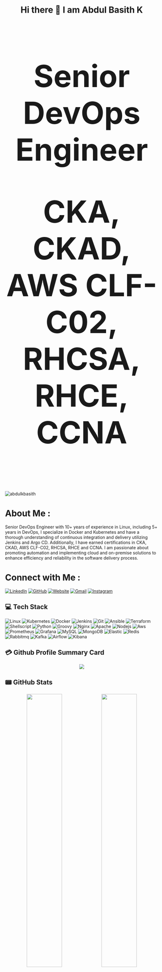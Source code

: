 <h1 align="center">  Hi there 👋  I am Abdul Basith K </h1>
<h2 align="center" style="font-size: 100px;"> Senior DevOps Engineer</h2>
<h4 align="center" style="font-size: 100px; margin-top: 0;">CKA, CKAD, AWS CLF-C02, RHCSA, RHCE, CCNA</h4>


<p align="left"> <img src="https://komarev.com/ghpvc/?username=abdulkbasith&label=Views&color=blue&style=plastic&style=for-the-badge" alt="abdulkbasith" /> </p>

# About Me :
Senior DevOps Engineer with 10+ years of experience in Linux, including 5+ years in DevOps, I specialize in Docker and Kubernetes and have a thorough understanding of continuous integration and delivery utilizing Jenkins and Argo CD. Additionally, I have earned certifications in CKA, CKAD, AWS CLF-C02, RHCSA, RHCE and CCNA. I am passionate about promoting automation and implementing cloud and on-premise solutions to enhance efficiency and reliability in the software delivery process.

# Connect with Me :
[![LinkedIn](https://img.shields.io/badge/LinkedIn-0077B5?style=for-the-badge&logo=linkedin&logoColor=white)](https://linkedin.com/in/abdul-basith-k) [![GitHub](https://img.shields.io/badge/GitHub-100000?style=for-the-badge&logo=github&logoColor=white)](github.com/abdulkbasith) [![Website](https://img.shields.io/badge/website-000000?style=for-the-badge&logo=About.me&logoColor=white)](https://www.abdul-basith.com/) [![Gmail](https://img.shields.io/badge/Gmail-D14836?style=for-the-badge&logo=gmail&logoColor=white)](abdulbasith9513@gmail.com) [![Instagram](https://img.shields.io/badge/Instagram-E4405F?style=for-the-badge&logo=instagram&logoColor=white)](https://www.instagram.com/abdul.k.basith)

## 💻 Tech Stack
![Linux](https://img.shields.io/badge/Linux-FCC624?style=for-the-badge&logo=linux&logoColor=black) ![Kubernetes](https://img.shields.io/badge/kubernetes-326ce5.svg?&style=for-the-badge&logo=kubernetes&logoColor=white) ![Docker](https://img.shields.io/badge/Docker-2CA5E0?style=for-the-badge&logo=docker&logoColor=white) ![Jenkins](https://img.shields.io/badge/Jenkins-D24939?style=for-the-badge&logo=Jenkins&logoColor=white) ![Git](https://img.shields.io/badge/GIT-E44C30?style=for-the-badge&logo=git&logoColor=white) ![Ansible](https://img.shields.io/badge/Ansible-000000?style=for-the-badge&logo=ansible&logoColor=white) ![Terraform](https://img.shields.io/badge/Terraform-7B42BC?style=for-the-badge&logo=terraform&logoColor=white) ![Shellscript](https://img.shields.io/badge/Shell_Script-121011?style=for-the-badge&logo=gnu-bash&logoColor=white) ![Python](https://img.shields.io/badge/Python-FFD43B?style=for-the-badge&logo=python&logoColor=blue) ![Groovy](https://img.shields.io/badge/apache%20Groovy-4298B8?style=for-the-badge&logo=apachegroovy&logoColor=white) ![Nginx](https://img.shields.io/badge/Nginx-009639?style=for-the-badge&logo=nginx&logoColor=white) ![Apache](https://img.shields.io/badge/Apache-D22128?style=for-the-badge&logo=Apache&logoColor=white) ![Nodejs](https://img.shields.io/badge/Node.js-339933?style=for-the-badge&logo=nodedotjs&logoColor=white) ![Aws](https://img.shields.io/badge/Amazon_AWS-FF9900?style=for-the-badge&logo=amazonaws&logoColor=white) ![Prometheus](https://img.shields.io/badge/Prometheus-000000?style=for-the-badge&logo=prometheus&labelColor=000000
) ![Grafana](https://img.shields.io/badge/Grafana-F2F4F9?style=for-the-badge&logo=grafana&logoColor=orange&labelColor=F2F4F9
) ![MySQL](https://img.shields.io/badge/MySQL-005C84?style=for-the-badge&logo=mysql&logoColor=white) ![MongoDB](https://img.shields.io/badge/MongoDB-4EA94B?style=for-the-badge&logo=mongodb&logoColor=white) ![Elastic](https://img.shields.io/badge/Elastic_Search-005571?style=for-the-badge&logo=elasticsearch&logoColor=white
) ![Redis](https://img.shields.io/badge/redis-%23DD0031.svg?&style=for-the-badge&logo=redis&logoColor=white) ![Rabbitmq](https://img.shields.io/badge/rabbitmq-%23FF6600.svg?&style=for-the-badge&logo=rabbitmq&logoColor=whit) ![Kafka](https://img.shields.io/badge/Apache_Kafka-231F20?style=for-the-badge&logo=apache-kafka&logoColor=white) ![Airflow](https://img.shields.io/badge/Airflow-017CEE?style=for-the-badge&logo=Apache%20Airflow&logoColor=white) ![Kibana](https://img.shields.io/badge/Kibana-005571?style=for-the-badge&logo=Kibana&logoColor=white)


## 💳 Github Profile Summary Card
<p align="center">
  <img src="https://github-profile-summary-cards.vercel.app/api/cards/profile-details?username=abdulkbasith&theme=vue"/>
</p>

## 📟 GitHub Stats
<p align="center">
        <img width="48%" src="https://github-readme-stats.vercel.app/api?username=abdulkbasith&show_icons=true&theme=vue" />
        <img width="48%" src="https://github-readme-streak-stats.herokuapp.com/?user=abdulkbasith&theme=vue" />
</p>


<!--
**abdulkbasith/abdulkbasith** is a ✨ _special_ ✨ repository because its `README.md` (this file) appears on your GitHub profile.

Here are some ideas to get you started:

- 🔭 I’m currently working on ...
- 🌱 I’m currently learning ...
- 👯 I’m looking to collaborate on ...
- 🤔 I’m looking for help with ...
- 💬 Ask me about ...
- 📫 How to reach me: ...
- 😄 Pronouns: ...
- ⚡ Fun fact: ...
-->
